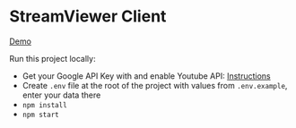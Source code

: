 # StreamViewer Client

[Demo](https://sv.krasava.me/)

Run this project locally:

- Get your Google API Key with and enable Youtube API: [Instructions](https://developers.google.com/youtube/v3/getting-started)
- Create `.env` file at the root of the project with values from `.env.example`, enter your data there
- `npm install`
- `npm start`
